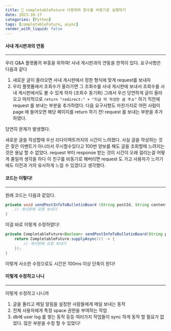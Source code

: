 ```yaml
---
title: 📼 completableFuture 사용하여 함수를 비동기로 실행하기
date: 2023-10-17
categories: [Python]
tags: [completableFuture, async]
render_with_liquid: false
---
```

#### 사내 게시판과의 연동
---
우리 Q&A 플랫폼의 부흥을 위하여! 사내 게시판과의 연동을 한적이 있다. 요구사항은 다음과 같다
1. 새로운 글이 올라오면 사내 게시판에서 정한 형식에 맞게 request를 보내자
2. 우리 플랫폼에서 조회수가 올라가면 그 조회수를 사내 게시판에 보내서 조회수를 사내 게시판에서도 볼 수 있게 하자 (조회수 동기화)
그래서 우선 당연하게 글이 올라오고 마지막으로 `return "redirect:" + "지금 막 작성한 글 주소"` 하기 직전에 request 를 보내는 부분을 추가하였다.
다음 요구사항도 마찬가지로 어떤 사람이 page 에 들어오면 해당 페이지를 return 하기 전! request 를 보내는 부분을 추가하였다.

당연히 문제가 발생했다.

새로운 글을 작성할때 우선 리다이렉트까지의 시간이 느려졌다. 사실 글을 작성하는 것은 잦은 이벤트가 아니라서 무시할수있다고 100번 양보를 해도
글을 조회할때 느려지는것은 용납 할 수 없었다.
request 부터 response 받는 것이 시간이 오래 걸리는걸 어떻게 줄일까 생각을 하다 이 친구를 비동기로 해버리면 request 도 가고 사용자가 느끼기에도 이전과 거의 유사하게 느낄 수 있겠다고 생각했다.

#### 코드는 이렇다!
---
원래 코드는 다음과 같았다.
```java
private void sendPostInfoToBulletinBoard (String postId, String content, String title) {
	// 게시판에 요청 보내기
}
```
이걸 바로 이렇게 수정하였다!
```java
private CompletableFuture<Boolean> sendPostInfoToBulletinBoard(String postId, String content, String title) {
	return CompletableFuture.supplyAsync(() -> {
		// 게시판에 요청 보내기
	});
}
```
이렇게 사소한 수정으로도 시간은 100ms 이상 단축이 된다!

#### 이렇게 수정하고 나니
---
이렇게 수정하고 나니까
1. 글을 올리고 메일 알림을 설정한 사람들에게 메일 보내는 동작
2. 전체 사용자에게 특정 space 권한을 부여하는 작업
3. db에 user log 를 쌓는 동작
등등 여러가지 작업들이 sync 하게 동작 할 필요가 없었다. 많은 부분을 수정 할 수 있었다!